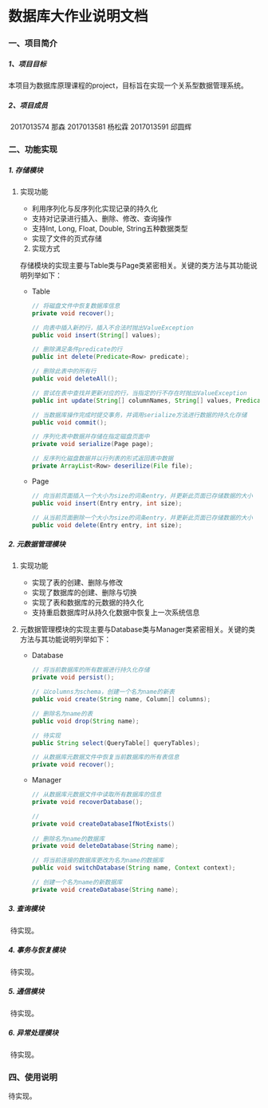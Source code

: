# 数据库大作业说明文档

### 一、项目简介

##### 1、项目目标

​		本项目为数据库原理课程的project，目标旨在实现一个关系型数据管理系统。

##### 2、项目成员

​		2017013574 那森   2017013581 杨松霖   2017013591 邱圆辉

### 二、功能实现

##### 1. 存储模块

 1. 实现功能

    - 利用序列化与反序列化实现记录的持久化
    - 支持对记录进行插入、删除、修改、查询操作
    - 支持Int, Long, Float, Double, String五种数据类型
    - 实现了文件的页式存储

	2. 实现方式

    存储模块的实现主要与Table类与Page类紧密相关。关键的类方法与其功能说明列举如下：

    - Table

      ```java
      // 将磁盘文件中恢复数据库信息
      private void recover();
      
      // 向表中插入新的行，插入不合法时抛出ValueException
      public void insert(String[] values);
      
      // 删除满足条件predicate的行
      public int delete(Predicate<Row> predicate);
      
      // 删除此表中的所有行
      public void deleteAll();
      
      // 尝试在表中查找并更新对应的行，当指定的行不存在时抛出ValueException
      public int update(String[] columnNames, String[] values, Predicate<Row> predicates);
      
      // 当数据库操作完成时提交事务，并调用serialize方法进行数据的持久化存储
      public void commit();
      
      // 序列化表中数据并存储在指定磁盘页面中
      private void serialize(Page page);
      
      // 反序列化磁盘数据并以行列表的形式返回表中数据
      private ArrayList<Row> deserilize(File file);
      ```

    - Page

      ```java
      // 向当前页面插入一个大小为size的词条entry，并更新此页面已存储数据的大小
      public void insert(Entry entry, int size);
      
      // 从当前页面删除一个大小为size的词条entry，并更新此页面已存储数据的大小
      public void delete(Entry entry, int size);
      ```

##### 2. 元数据管理模块

1. 实现功能

   - 实现了表的创建、删除与修改
   - 实现了数据库的创建、删除与切换
   - 实现了表和数据库的元数据的持久化
   - 支持重启数据库时从持久化数据中恢复上一次系统信息

2. 元数据管理模块的实现主要与Database类与Manager类紧密相关。关键的类方法与其功能说明列举如下：

   - Database

     ```java
     // 将当前数据库的所有数据进行持久化存储
     private void persist();
     
     // 以columns为schema，创建一个名为name的新表
     public void create(String name, Column[] columns);
     
     // 删除名为name的表
     public void drop(String name);
     
     // 待实现
     public String select(QueryTable[] queryTables);
     
     // 从数据库元数据文件中恢复当前数据库的所有表信息
     private void recover();
     ```

   - Manager

     ```java
     // 从数据库元数据文件中读取所有数据库的信息
     private void recoverDatabase();
     
     // 
     private void createDatabaseIfNotExists()
        
     // 删除名为name的数据库
     private void deleteDatabase(String name);
     
     // 将当前连接的数据库更改为名为name的数据库
     public void switchDatabase(String name, Context context);
     
     // 创建一个名为name的新数据库
     private void createDatabase(String name);
     ```

     

##### 3. 查询模块

​	待实现。

##### 4. 事务与恢复模块

​	待实现。

##### 5. 通信模块

​	待实现。

##### 6. 异常处理模块

​	待实现。

### 四、使用说明

待实现。